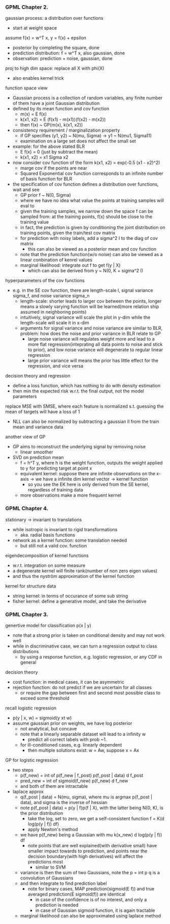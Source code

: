 ### GPML Chapter 2.

gaussian process: a distribution over functions
- start at weight space

assume f(x) = w^T x, y = f(x) + epsilon
- posterior by completing the square, done
- prediction distribution: f = w^T x, also gaussian, done
- observation: prediction + noise, gaussian, done

proj to high dim space: replace all X with phi(X)
- also enables kernel trick

function space view
- Gaussian process is a collection of random variables, any finite number of them have a joint Gaussian distribution
- defined by its mean function and cov function
  - m(x) = E f(x)
  - k(x1, x2) = E (f(x1) - m(x1))(f(x2) - m(x2))
  - then f(x) ~ GP(m(x), k(x1, x2))
- consistency requirement / marginalization property
  - if GP specifies (y1, y2) ~ N(mu, Sigma) -> y1 ~ N(mu1, Sigma11)
  - examination on a large set does not affect the small set
- example: for the above stated BLR
  - E f(x) = 0 (just by subtract the mean)
  - k(x1, x2) = x1 Sigma x2
- now consider cov function of the form k(x1, x2) = exp(-0.5 (x1 - x2)^2)
  - marge cov if the points are near
  - Squared Exponential cov function corresponds to an infinite number of basis function for BLR
- the specification of cov function defines a distribution over functions, wait and see
  - GP prior f ~ N(0, Sigma)
  - where we have no idea what value the points at training samples will eval to 
  - given the training samples, we narrow down the space f can be sampled from: at the training points, f(x) should be close to the training value
  - in fact, the prediction is given by conditioning the joint distribution on training points, given the train/test cov matrix
  - for prediction with noisy labels, add a sigma^2 I to the diag of cov matrix
    - this can also be viewed as a posterior mean and cov function
  - note that the prediction function(w/o noise) can also be viewed as a linear conbination of kenrel values
  - marginal likelihood: integrate out f to get f(y | X)
    - which can also be derived from y ~ N(0, K + sigma^2 I)

hyperparameters of the cov functions
- e.g. in the SE cov function, there are length-scale l, signal variance sigma_f, and noise variance sigma_n
  - length-scale: shorter leads to larger cov between the points, longer means a slowly varying function will be learned(more relation ship assumed in neighboring points)
  - intuitively, signal variance will scale the plot in y-dim while the length-scale will scale it in x-dim
  - arguments for signal variance and noise variance are similar to BLR, problem: how does the noise and prior variance in BLR relate to GP
    - large noise variance will regulates weight more and lead to a more flat regression(inteprating all data points to noise and stick to prior), and low noise variance will degenerate to regular linear regression
    - large prior variance will means the prior has little effect for the regression, and vice versa

decision theory and regression
- define a loss function, which has nothing to do with density estimation
- then min the expected risk w.r.t. the final output, not the model parameters

replace MSE with SMSE, where each feature is normalized s.t. guessing the mean of targets will have a loss of 1
- NLL can also be normalized by subtracting a gaussian ll from the train mean and variance data

another view of GP
- GP aims to reconstruct the underlying signal by removing noise
  - linear smoother
- SVD on prediction mean
  - f = h^T y, where h is the weight function, outputs the weight applied to y for predicting target at point x
  - equivalent kernel: suppose there are infinite observations on the x-axis -> we have a infinite dim kernel vector -> kernel function
    - so you see the EK here is only derived from the SE kernel, regardless of training data
  - more observations make a more frequent kernel

### GPML Chapter 4.

stationary -> invariant to translations
- while isotropic is invariant to rigid transformations
  - aka. radial basis functions
- network as a kernel function: some translation needed
  - but still not a valid cov. function

eigendecomposition of kernel functions
- w.r.t. integration on some measure
- a degenerate kernel will finite rank(number of non zero eigen values)
- and thus the nyström approximation of the kernel function

kernel for structure data
- string kernel: in terms of occurance of some sub string
- fisher kernel: define a generative model, and take the derivative

### GPML Chapter 3.

genertive model for classification p(x | y)
- note that a strong prior is taken on conditional density and may not work well
- while in discriminative case, we can turn a regression output to class distributions
  - by using a response function, e.g. logistic regression, or any CDF in general

decision theory
- cost function: in medical cases, it can be asymmetric
- rejection function: do not predict if we are uncertain for all classes
  - or require the gap between first and second most possible class to exceed some threshold

recall logistic regression
- p(y | x, w) = sigmoid(y xt w)
- assume gaussian prior on weights, we have log posterior
  - not analytical, but concave
  - note that a linearly separable dataset will lead to a infinity w 
    - predict all correct labels with prob ~1.
  - for ill-conditioned cases, e.g. linearly dependent
    - then multiple solutions exist: w = Aw, suppose x = Ax

GP for logistic regression
- two steps
  - p(f_new) = int of p(f_new | f_post) p(f_post | data) d f_post
  - pred_new = int of sigmoid(f_new) p(f_new) d f_new
  - and both of them are intractable
- laplace approx
  - q(f_post | data) = N(mu, sigma), where mu is argmax p(f_post | data), and sigma is the inverse of hessian
  - note p(f_post | data) = p(y | f)p(f | X), with the latter being N(0, K), is the prior distribution
    - take the log, set to zero, we get a self-consistent function f = K(d log(p(y | f)) df)
    - apply Newton's method
  - we have p(f_new) being a Gaussian with mu k(x_new) d log(p(y | f)) df
    - note points that are well explained(with derivative small) have smaller impact towards to prediction, and points near the decision boundary(with high derivatives) will affect the predictions most
      - similar to SVM
  - variance is then the sum of two Gaussians, note the p = int p q is a convolution of Gaussians
  - and then integrate to find prediction label
    - note for binary cases, MAP prediction(sigmoid(E f)) and true averaged prediction(E sigmoid(f)) are identical
      - in case of the confidence is of no interest, and only a prediction is needed
      - in case of Gaussian sigmoid function, it is again tractable
  - marginal likelihood can also be approximated using laplace method